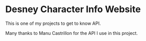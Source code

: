 # Desney Character Info Website

This is one of my projects to get to know API.

Many thanks to Manu Castrillon for the API I use in this project.
